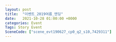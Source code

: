 ```yaml
---
layout: post
title:  "이벤트_2019여름_엔딩"
date:   2021-10-28 01:00:00 +0000
categories: Event
Tags: Story Event
SceneCode: ["scene_evt190627_cp0_q2_s10,7429311"]
---
```

